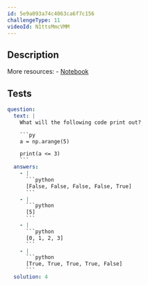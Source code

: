 ```yaml
---
id: 5e9a093a74c4063ca6f7c156
challengeType: 11
videoId: N1ttsMmcVMM
---
```


## Description

<section id='description'>
More resources:
- <a href="https://notebooks.ai/rmotr-curriculum/freecodecamp-intro-to-numpy-6c285b74" target='_blank'>Notebook</a>
</section>

## Tests

<section id='tests'>

````yml
question:
  text: |
    What will the following code print out?

    ```py
    a = np.arange(5)

    print(a <= 3)
    ```
  answers:
    - |
      ```python
      [False, False, False, False, True]
      ```
    - |
      ```python
      [5]
      ```
    - |
      ```python
      [0, 1, 2, 3]
      ```
    - |
      ```python
      [True, True, True, True, False]
      ```
  solution: 4
````

</section>
